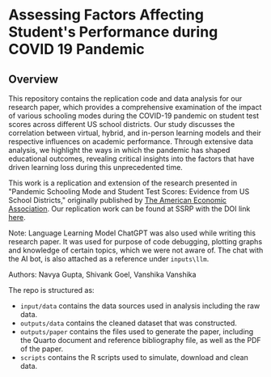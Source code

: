 # Assessing Factors Affecting Student's Performance during COVID 19 Pandemic

## Overview
This repository contains the replication code and data analysis for our research paper, which provides a comprehensive examination of the impact of various schooling modes during the COVID-19 pandemic on student test scores across different US school districts. Our study discusses the correlation between virtual, hybrid, and in-person learning models and their respective influences on academic performance. Through extensive data analysis, we highlight the ways in which the pandemic has shaped educational outcomes, revealing critical insights into the factors that have driven learning loss during this unprecedented time.

This work is a replication and extension of the research presented in "Pandemic Schooling Mode and Student Test Scores: Evidence from US School Districts," originally published by [The American Economic Association](https://www.aeaweb.org/articles?id=10.1257/aeri.20210748). Our replication work can be found at SSRP with the DOI link [here](<https://doi.org/10.48152/ssrp-ydad-gj89>).

Note: Language Learning Model ChatGPT was also used while writing this research paper. It was used for purpose of code debugging, plotting graphs and knowledge of certain topics, which we were not aware of. The chat with the AI bot, is also attached as a reference under `inputs\llm`. 

Authors: Navya Gupta, Shivank Goel, Vanshika Vanshika

The repo is structured as:

-   `input/data` contains the data sources used in analysis including the raw data.
-   `outputs/data` contains the cleaned dataset that was constructed.
-   `outputs/paper` contains the files used to generate the paper, including the Quarto document and reference bibliography file, as well as the PDF of the paper. 
-   `scripts` contains the R scripts used to simulate, download and clean data.
